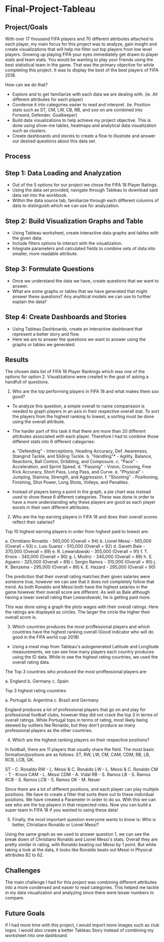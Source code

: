 # Final-Project-Tableau

## Project/Goals

With over 17 thousand FIFA players and 70 different attributes attached to each player, my main focus for this project was to analyze, gain insight and create visualizations that will help me filter out top players from low level players. Growing up playing FIFA your eyes immediately get drawn to player stats and team stats. You would be wanting to play your friends using the best statistical team in the game. That was the primary objective for while completing this project. It was to display the best of the best players of FIFA 2018. 

How can we do that?
 - Explore and to get familiarize with each data we are dealing with. (ie. All different attributes for each player)
 - Condense it into categories easier to read and interpret. (ie. Position stats such as ST, CM, LW, CB, RB, and soo on are combined into Forward, Defender,     Goalkeeper)
 - Build data visualizations to help achieve my project objective. This is done using show-me tables, heatmaps and analytical data visualization such as clusters.
 - Create dashboards and stories to create a flow to illustrate and answer our desired questions about this data set.

## Process

## Step 1: Data Loading and Analyzation 

- Out of the 5 options for our project we chose the FIFA 18 Player Ratings.
- Using the data set provided, navigate through Tableau to download said data set into the workbook.
- Within the data source tab, familiarize through each different columns of data to distinguish which we can use for analyzation. 

## Step 2: Build Visualization Graphs and Table

- Using Tableau worksheet, create interactive data graphs and tables with the given data.
- Include filters options to interact with the visualization.
- Integrate parameters and calculated fields to combine sets of data into smaller, more readable attribute.

## Step 3: Formulate Questions 

- Once we understand the data we have, create questions that we want to answer.
- What are some graphs or tables that we have generated that might answer these questions? Any anylitical models we can use to further explain the data?

## Step 4: Create Dashboards and Stories

- Using Tableau Dashboards, create an interactive dashboard that represent a better story and flow.
- Here we are to answer the questions we want to answer using the graphs or tables we generated. 

## Results

The chosen data list of FIFA 18 Player Rankings which was one of the options for option 2. Visualizations were created in the goal of asking a handfull of questions. 

1. Who are the top performing players in FIFA 18 and what makes them soo good?

- To analyze this question, a simple overall to name comparisson is needed to graph players in an axis in their respective overall stat. To sort the players from the highest ranking to lowest, a sorting must be done using the overall attribute.
- The harder part of this task it that there are more than 20 different attributes associated with each player. Therefore I had to combine those different stats into 6 different categories:

  a. "Defending" - Interceptions, Heading Accuracy, Def. Awareness, Stangind Tackle, and Sliding Tackle.
  b. "Handling"* - Agility, Balance, Reactions, Ball Control, Dribbling, and Composure.
  c. "Pace" - Acceleration, and Sprint Speed.
  d. "Passing" - Vision, Crossing, Free Kick Accuracy, Short Pass, Long Pass, and Curve.
  e. "Physical" - Jumping, Stamina, Strength, and Aggression.
  f. "Shooting" - Positioning, Finishing, Shot Power, Long Shots, Volleys, and Penalties.

- Instead of players being a point in the graph, a pie chart was instead used to show these 6 different categories. These was done in order to have a more understanding why these players are good as each player excels in their own different attributes. 

2. Who are the top earning players in FIFA 18 and does their overall scores reflect their salaries?

Top 10 highest earning players in order from highest paid to lowest are: 

 a. Christiano Ronaldo - 565,000 (Overall = 94)
 b. Lionel Messi - 565,000 (Overall = 93)
 c. Luis Suarez - 510,000 (Overall = 92)
 d. Gareth Bale - 370,000 (Overall = 89)
 e. R. Lewandowski - 355,000 (Overall = 91)
 f. T. Kroos - 340,000 (Overall = 90)
 g. L Modric - 340,000 (Overall = 89)
 h. S. Aguero - 325,000 (Overall = 89)
 i. Sergio Ramos - 310,000 (Overall = 90)
 j. K. Benzema - 295,000 (Overall = 86)
 k. E. Hazard - 295,000 (Overall = 90)
 
The prediction that their overall rating matches their given salaries were someone true, however we can see that it does not completely follow that trend. As both Ronaldo and Messi both have the highest salaries in the game however their overall score are different. As well as Bale although having a lower overall rating than Lewandowski, he is getting paid more. 

This was done using a graph the plots wages with their overall ratings. Here the ratings are displayed as circles. The larger the circle the higher their overall score is. 

3. Which countries produces the most proffessional players and which countries have the highest ranking overall (Good indicator who will do good in the FIFA world cup 2018)

- Using a meat map from Tableau's autogenerated Latitude and Longitude measurements, we can see how many players each country produces using the ID data. While to see the highest rating countries, we used the overall rating data.

The Top 3 countries who produced the most proffessional players are: 

 a. England
 b. Germany
 c. Spain 

Top 3 highest rating countries: 

 a. Portugal
 b. Argentina
 c. Brazil and Germany

England produces a lot of professional players that go on and play for professional football clubs, however they did not crack the top 3 in terms of overall ratings. While Portugal tops in terms of rating, most likely being skewed by outliers like Ronaldo, but they don't produce as many professional players as the other countries. 
    
4. Which are the highest ranking players on their respective positions?

In football, there are 11 players that usually share the field. The most basic formation/positions are as follows: ST, RW, LW, CM, CAM, CDM, RB, LB, RCB, LCB, GK.

ST - C. Ronaldo
RW - L. Messi & C. Ronaldo
LW - L. Messi & C. Ronaldo
CM - T - Kroos 
CAM - L. Messi
CDM - A. Vidal
RB - S. Ramos
LB - S. Ramos
RCB - S. Ramos 
LCB - S. Ramos 
GK - M. Neuer

Since there are a lot of different positions, and each player can play multiple positions. We have to create a filter that sorts them out to these individual positions. We have created a Parameter in order to do so. With this we can see who are the top players in that respected roles. Now you can build a super team in FIFA 18 if you wanted to using these data! 

    
5. Finally, the most important question everyone wants to know is: Who is better, Christiano Ronaldo or Lionel Messi?

Using the same graph as we used to answer question 1, we can see the break down of Christiano Ronaldo and Lionel Messi's stats. Overall they are pretty similar in rating, with Ronaldo beating out Messi by 1 point. But while taking a look at the data, it looks like Ronaldo beats out Messi in Physical attributes 82 to 62. 

     
## Challenges 

The main challenge I had for this project was combining different attributes into a more condensed and easier to read categories. This helped me tackle in my data visualization and analyzing since there were lesser numbers to compare. 

## Future Goals

If I had more time with this project, I would import more images such as club logos. I would also create a better Tableau Story instead of combining my worksheet into one dashboard. 

